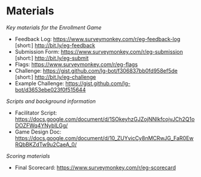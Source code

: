 # Materials

_Key materials for the Enrollment Game_

- Feedback Log: https://www.surveymonkey.com/r/eg-feedback-log [short:] http://bit.ly/eg-feedback
- Submission Form: https://www.surveymonkey.com/r/eg-submission [short:] http://bit.ly/eg-submit
- Flags: https://www.surveymonkey.com/r/eg-flags
- Challenge: https://gist.github.com/lg-bot/f306837bb0fd958ef5de [short:] http://bit.ly/eg-challenge
- Example Challenge: https://gist.github.com/lg-bot/d3653ebe023f0f515644

_Scripts and background information_

- Facilitator Script: https://docs.google.com/document/d/1SOkeyhzGJZojNNIkfcojvJCh2Q1oDOZFWq4YNybILGg/
- Game Design Doc: https://docs.google.com/document/d/10_ZUYvicCy8nMCRwJG_FaR0EwRQbBKZdTw9u2CaeA_0/

_Scoring materials_

- Final Scorecard: https://www.surveymonkey.com/r/eg-scorecard
